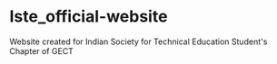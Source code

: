 # Iste_official-website
Website created for Indian Society for Technical Education Student's Chapter of GECT
